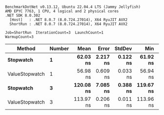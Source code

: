```

BenchmarkDotNet v0.13.12, Ubuntu 22.04.4 LTS (Jammy Jellyfish)
AMD EPYC 7763, 1 CPU, 4 logical and 2 physical cores
.NET SDK 8.0.302
  [Host]   : .NET 8.0.7 (8.0.724.27014), X64 RyuJIT AVX2
  ShortRun : .NET 8.0.7 (8.0.724.27014), X64 RyuJIT AVX2

Job=ShortRun  IterationCount=3  LaunchCount=1  
WarmupCount=3  

```
| Method         | Number | Mean      | Error    | StdDev   | Min       | Max       | Gen0   | Allocated |
|--------------- |------- |----------:|---------:|---------:|----------:|----------:|-------:|----------:|
| **Stopwatch**      | **1**      |  **62.03 ns** | **2.217 ns** | **0.122 ns** |  **61.92 ns** |  **62.16 ns** | **0.0005** |      **40 B** |
| ValueStopwatch | 1      |  56.98 ns | 0.609 ns | 0.033 ns |  56.94 ns |  57.01 ns |      - |         - |
| **Stopwatch**      | **3**      | **120.08 ns** | **7.085 ns** | **0.388 ns** | **119.67 ns** | **120.44 ns** | **0.0005** |      **40 B** |
| ValueStopwatch | 3      | 113.97 ns | 0.206 ns | 0.011 ns | 113.96 ns | 113.98 ns |      - |         - |
